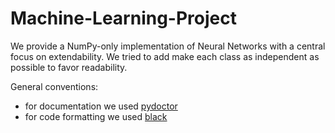 # Machine-Learning-Project
We provide a NumPy-only implementation of Neural Networks with a central focus on extendability. We tried to add make each class as independent as possible to favor readability.

General conventions:
- for documentation we used [pydoctor](https://github.com/twisted/pydoctor)
- for code formatting we used [black](https://github.com/psf/black)
